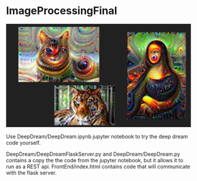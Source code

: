 # ImageProcessingFinal

![samples](samples.PNG)

Use DeepDream/DeepDream.ipynb jupyter notebook to try the deep dream code yourself.

DeepDream/DeepDreamFlaskServer.py and DeepDream/DeepDream.py contains a copy the the code from the jupyter notebook, but it allows it to run as a REST api. FrontEnd/index.html contains code that will communicate with the flask server.